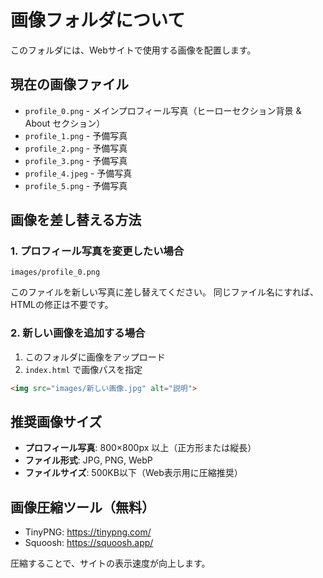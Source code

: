 # 画像フォルダについて

このフォルダには、Webサイトで使用する画像を配置します。

## 現在の画像ファイル

- `profile_0.png` - メインプロフィール写真（ヒーローセクション背景 & About セクション）
- `profile_1.png` - 予備写真
- `profile_2.png` - 予備写真
- `profile_3.png` - 予備写真
- `profile_4.jpeg` - 予備写真
- `profile_5.png` - 予備写真

## 画像を差し替える方法

### 1. プロフィール写真を変更したい場合

```
images/profile_0.png
```

このファイルを新しい写真に差し替えてください。
同じファイル名にすれば、HTMLの修正は不要です。

### 2. 新しい画像を追加する場合

1. このフォルダに画像をアップロード
2. `index.html` で画像パスを指定

```html
<img src="images/新しい画像.jpg" alt="説明">
```

## 推奨画像サイズ

- **プロフィール写真**: 800×800px 以上（正方形または縦長）
- **ファイル形式**: JPG, PNG, WebP
- **ファイルサイズ**: 500KB以下（Web表示用に圧縮推奨）

## 画像圧縮ツール（無料）

- TinyPNG: https://tinypng.com/
- Squoosh: https://squoosh.app/

圧縮することで、サイトの表示速度が向上します。
